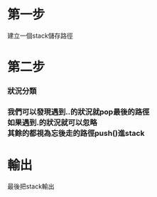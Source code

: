 <h1>第一步</h1>
<a>建立一個stack儲存路徑</a>



<h1>第二步</h1>

<h3>狀況分類<h3>

我們可以發現遇到..的狀況就pop最後的路徑<br>
如果遇到.的狀況就可以忽略<br>
其餘的都視為忘後走的路徑push()進stack<br>

<h1>輸出</h1>
<a>最後把stack輸出</a>
